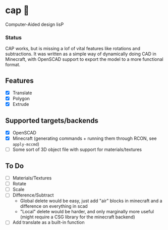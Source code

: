 # cap 🧢
Computer-Aided design lisP

### Status
CAP works, but is missing a lof of vital features like rotations and subtractions. It was written as a simple way of dynamically doing CAD in Minecraft, with OpenSCAD support to export the model to a more functional format.


## Features
- [x] Translate
- [x] Polygon
- [x] Extrude

## Supported targets/backends
- [x] OpenSCAD
- [x] Minecraft (generating commands + running them through RCON, see `apply-mccmd`)
- [ ] Some sort of 3D object file with support for materials/textures

## To Do
- [ ] Materials/Textures
- [ ] Rotate
- [ ] Scale
- [ ] Difference/Subtract
    - Global delete would be easy, just add "air" blocks in minecraft and a difference on everything in scad
    - "Local" delete would be harder, and only marginally more useful (might require a CSG library for the minecraft backend)
- [ ] Add translate as a built-in function
